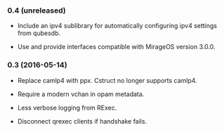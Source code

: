 ### 0.4 (unreleased)

- Include an ipv4 sublibrary for automatically configuring ipv4 settings from qubesdb.

- Use and provide interfaces compatible with MirageOS version 3.0.0.

### 0.3 (2016-05-14)

- Replace camlp4 with ppx. Cstruct no longer supports camlp4.

- Require a modern vchan in opam metadata.

- Less verbose logging from RExec.

- Disconnect qrexec clients if handshake fails.
